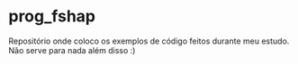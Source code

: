 # prog_fshap
Repositório onde coloco os exemplos de código feitos durante meu estudo. Não serve para nada além disso :)
